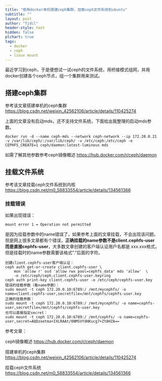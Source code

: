```yaml
---
title: "使用docker单机搭建ceph集群，挂载ceph文件系统到ubuntu"
subtitle: ""
layout: post
author: "Tidcl"
header-style: text
hidden: false
plchart: true
tags:
  - docker
  - ceph
  - linux mount
---
```



最近学习到ceph，于是便想试一试ceph的文件系统，用桥接模式组网，并用docker创建各个ceph节点，组一个集群用来测试。



## 搭建ceph集群

参考该文章搭建单机的ceph集群 https://blog.csdn.net/weixin_42562106/article/details/110425274 

上面的文章没有启动mds，还不支持文件系统，下面给出我整理的启动mds参数。

```shell
docker run -d --name ceph-mds --network ceph-network --ip 172.20.0.21 -v /var/lib/ceph/:/var/lib/ceph/ -v /etc/ceph:/etc/ceph -e CEPHFS_CREATE=1 ceph/daemon:latest-luminous mds
```

如需了解其他参数参考ceph镜像概述 https://hub.docker.com/r/ceph/daemon 

## 挂载文件系统

参考该文章挂载ceph文件系统到内核 https://blog.csdn.net/m0_58833554/article/details/134561366 

### 挂载错误

如果出现错误：

```shell
mount error 1 = Operation not permitted
```

是因为挂载参数中的name错误了，如果参考上面的文章挂载，不会出现该问题。但是网上很多文章都有个错误，**正确挂载的name参数不是client.cephfs-user 而是直接cephfs-user**，大多数文章创建的客户端认证用户名都是 xxx.xxx格式，但是挂载时的name参数需要该格式"."后面的字符。

```shell
创建client.cephfs-user客户端认证：
ceph auth get-or-create client.cephfs-user \
    mon 'allow r' osd 'allow rwx pool=cephfs_data' mds 'allow'  \
    -o /etc/ceph/ceph.client.cephfs-user.keyring
ceph auth print-key client.cephfs-user -o /etc/ceph/cephfs-user.key
错误的挂载参数（看name参数）：
sudo mount -t ceph 172.20.0.10:6789:/ /mnt/mycephfs/ -o name=client.cephfs-user,secretfile=/mnt/cephfs/cephfs-user.key
正确的挂载参数：
sudo mount -t ceph 172.20.0.10:6789:/ /mnt/mycephfs/ -o name=cephfs-user,secretfile=/mnt/cephfs/cephfs-user.key
也可以直接指定secret：
sudo mount -t ceph 172.20.0.10:6789:/ /mnt/cephfs/ -o name=cephfs-user,secret=AQDzoetma+IXLRAAt/8NMSVYdHKucg7+Zt8HZA==
```



参考文章：

ceph镜像概述 https://hub.docker.com/r/ceph/daemon 

搭建单机的ceph集群 https://blog.csdn.net/weixin_42562106/article/details/110425274

挂载ceph文件系统 https://blog.csdn.net/m0_58833554/article/details/134561366
